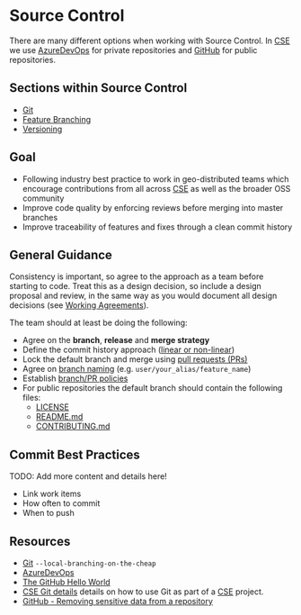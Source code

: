 # Source Control

There are many different options when working with Source Control. In [CSE](../CSE.md) we use [AzureDevOps](https://csesd.visualstudio.com/_projects) for private repositories and [GitHub](https://github.com/) for public repositories.

## Sections within Source Control

* [Git](git.md)
* [Feature Branching](feature-branching/readme.md)
* [Versioning](versioning/readme.md)

## Goal

* Following industry best practice to work in geo-distributed teams which encourage contributions from all across [CSE](../CSE.md) as well as the broader OSS community
* Improve code quality by enforcing reviews before merging into master branches
* Improve traceability of features and fixes through a clean commit history

## General Guidance

Consistency is important, so agree to the approach as a team before starting to code. Treat this as a design decision, so include a design proposal and review, in the same way as you would document all design decisions (see [Working Agreements](../team-agreements/working-agreements/readme.md)).

The team should at least be doing the following:

* Agree on the **branch**, **release** and **merge strategy**
* Define the commit history approach ([linear or non-linear](./git.md#Commit-history))
* Lock the default branch and merge using [pull requests (PRs)](../code-reviews/pull-requests#Pull-Requests)
* Agree on [branch naming](./git.md#Naming-branches) (e.g. `user/your_alias/feature_name`)
* Establish [branch/PR policies](../code-reviews/pull-requests#Pull-Requests)
* For public repositories the default branch should contain the following files:
  * [LICENSE](../resources/templates/LICENSE)
  * [README.md](../resources/templates/README.md)
  * [CONTRIBUTING.md](../resources/templates/CONTRIBUTING.md)

## Commit Best Practices

TODO: Add more content and details here!

* Link work items
* How often to commit
* When to push

## Resources

* [Git](https://git-scm.com/) `--local-branching-on-the-cheap`
* [AzureDevOps](https://azure.microsoft.com/en-us/services/devops/)
* [The GitHub Hello World](https://guides.github.com/activities/hello-world/)
* [CSE Git details](git.md) details on how to use Git as part of a [CSE](../CSE.md) project.
* [GitHub - Removing sensitive data from a repository](https://help.github.com/articles/removing-sensitive-data-from-a-repository/)
